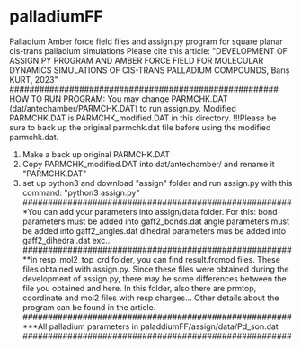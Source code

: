 # palladiumFF
Palladium Amber force field files and assign.py program for square planar cis-trans palladium simulations
Please cite this article: "DEVELOPMENT OF ASSIGN.PY PROGRAM AND AMBER FORCE FIELD FOR MOLECULAR DYNAMICS SIMULATIONS OF CIS-TRANS PALLADIUM COMPOUNDS, Barış KURT, 2023"
######################################################
HOW TO RUN PROGRAM:
You may change PARMCHK.DAT (dat/antechamber/PARMCHK.DAT) to run assign.py. Modified PARMCHK.DAT is PARMCHK_modified.DAT in this directory. 
!!!Please be sure to back up the original parmchk.dat file before using the modified parmchk.dat.
1) Make a back up original PARMCHK.DAT 
2) Copy PARMCHK_modified.DAT into dat/antechamber/ and rename it "PARMCHK.DAT"
3) set up python3 and download "assign" folder and run assign.py with this command:
 "python3 assign.py"
######################################################
*You can add your parameters into assign/data folder. For this:
bond parameters must be added into gaff2_bonds.dat
angle parameters must be added into gaff2_angles.dat
dihedral parameters mus be added into gaff2_dihedral.dat exc..
######################################################
**in resp_mol2_top_crd folder, you can find result.frcmod files. These files obtained with assign.py. Since these files were obtained during the development of assign.py, 
there may be some differences between the file you obtained and here. In this folder, also there are prmtop, coordinate and mol2 files with resp charges...
Other details about the program can be found in the article.
######################################################
***All palladium parameters in paladdiumFF/assign/data/Pd_son.dat
######################################################
